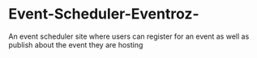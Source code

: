# Event-Scheduler-Eventroz-
An event scheduler site where users can register for an event as well as publish about the event they are hosting
